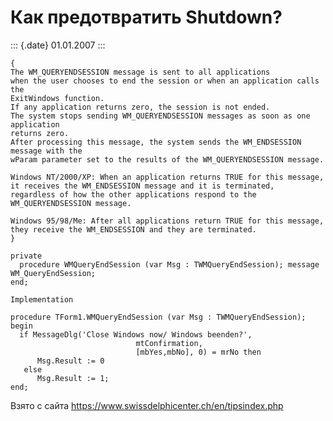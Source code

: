Как предотвратить Shutdown?
===========================

::: {.date}
01.01.2007
:::

    {
    The WM_QUERYENDSESSION message is sent to all applications
    when the user chooses to end the session or when an application calls the
    ExitWindows function.
    If any application returns zero, the session is not ended.
    The system stops sending WM_QUERYENDSESSION messages as soon as one application
    returns zero.
    After processing this message, the system sends the WM_ENDSESSION message with the
    wParam parameter set to the results of the WM_QUERYENDSESSION message.
     
    Windows NT/2000/XP: When an application returns TRUE for this message,
    it receives the WM_ENDSESSION message and it is terminated,
    regardless of how the other applications respond to the WM_QUERYENDSESSION message.
     
    Windows 95/98/Me: After all applications return TRUE for this message,
    they receive the WM_ENDSESSION and they are terminated.
    }
     
    private
      procedure WMQueryEndSession (var Msg : TWMQueryEndSession); message WM_QueryEndSession;
    end;
     
    Implementation
     
    procedure TForm1.WMQueryEndSession (var Msg : TWMQueryEndSession);
    begin
      if MessageDlg('Close Windows now/ Windows beenden?',
                                mtConfirmation,
                                [mbYes,mbNo], 0) = mrNo then
          Msg.Result := 0
       else
          Msg.Result := 1;
    end;

Взято с сайта <https://www.swissdelphicenter.ch/en/tipsindex.php>
